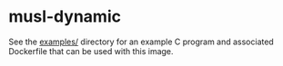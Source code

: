 # musl-dynamic

See the [examples/](./examples/) directory for
an example C program and associated Dockerfile
that can be used with this image.
